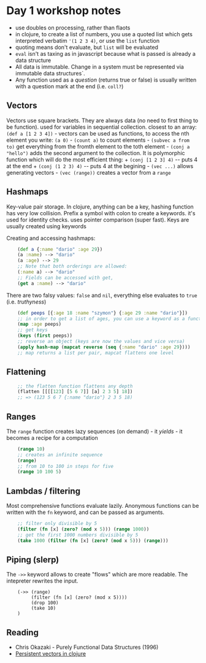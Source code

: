 # Day 1 workshop notes

* use doubles on processing, rather than flaots
* in clojure, to create a list of numbers, you use a quoted list which gets interpreted verbatim `'(1 2 3 4)`, or use the `list` function
* quoting means don't evaluate, but `list` will be evaluated
* `eval` isn't as taxing as in javascript because what is passed is already a data structure
* All data is immutable. Change in a system must be represented via immutable data structures`.
* Any function used as a *question* (returns true or false) is usually written with a question mark at the end (i.e. `coll?`)

## Vectors
Vectors use square brackets. They are always data (no need to first thing to be function). used for variables in sequential collection. closest to an array: `(def a [1 2 3 4])`
    - vectors can be used as functions, to access the nth element you write: `(a 0)`
    - `(count a)` to count elements
    - `(subvec a from to)` get everything from the fromth element to the toth element
    - `(conj a "hello")` adds the second argument to the collection. It is polymorphic function which will do the most efficient thing:
        + `(conj [1 2 3] 4)` -- puts 4 at the end
        + `(conj (1 2 3) 4)` -- puts 4 at the begining
    - `(vec ...)` allows generating vectors
    - `(vec (range))` creates a vector from a `range`

## Hashmaps
Key-value pair storage. In clojure, anything can be a key, hashing function has very low collision.
Prefix a symbol with colon to create a keywords. it's used  for identity checks. uses pointer comparison (super fast). Keys are usually created using keywords

Creating and accessing hashmaps:
```clojure
    (def a {:name "dario" :age 29})
    (a :name) --> "dario"
    (a :age) --> 29
    ;; Note that both orderings are allowed:
    (:name a) --> "dario"
    ;; Fields can be accessed with get,
    (get a :name) --> "dario"
```

There are two falsy values: `false` and `nil`, everything else evaluates to `true` (i.e. *truthyness*)

```clojure
    (def peeps [{:age 18 :name "szymon"} {:age 29 :name "dario"}])
    ;; in order to get a list of ages, you can use a keyword as a function
    (map :age peeps)
    ;; get keys
    (keys (first peeps))
    ;; reverse an object (keys are now the values and vice versa)
    (apply hash-map (mapcat reverse (seq {:name "dario" :age 29})))
    ;; map returns a list per pair, mapcat flattens one level
```

## Flattening
```clojure
    ;; the flatten function flattens any depth
    (flatten [[[[123] [5 6 7]] [a] 2 3 5] 18])
    ;; => (123 5 6 7 {:name "dario"} 2 3 5 18)
```

## Ranges
The `range` function creates lazy sequences (on demand) - it *yields* - it becomes a recipe for a computation
```clojure
    (range 10)
    ;; creates an infinite sequence
    (range)
    ;; from 10 to 100 in steps for five
    (range 10 100 5)
```

## Lambdas / filtering
Most comprehensive functions evaluate lazily. Anonymous functions can be written with the `fn` keyword, and can be passed as arguments.
```clojure
    ;; filter only divisible by 5
    (filter (fn [x] (zero? (mod x 5))) (range 1000))
    ;; get the first 1000 numbers divisible by 5
    (take 1000 (filter (fn [x] (zero? (mod x 5))) (range)))
```

## Piping (slerp)
The `->>` keyword allows to create "flows" which are more readable. The intepreter rewrites the input.
```
    (->> (range)
         (filter (fn [x] (zero? (mod x 5))))
         (drop 100)
         (take 10)
    )
```


## Reading
* Chris Okazaki - Purely Functional Data Structures (1996)
* [Persistent vectors in clojure](hypirion.com/musings/understanding-persistent-vector-pt-1)